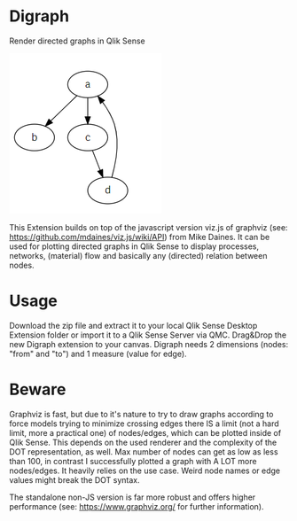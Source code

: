 # Digraph
Render directed graphs in Qlik Sense

![alt text](https://github.com/qlikrockstar/digraph/blob/master/preview.png "Directed Graph")

This Extension builds on top of the javascript version viz.js of graphviz (see: https://github.com/mdaines/viz.js/wiki/API) from Mike Daines. It can be used for plotting directed graphs in Qlik Sense to display processes, networks, (material) flow and basically any (directed) relation between nodes.

# Usage

Download the zip file and extract it to your local Qlik Sense Desktop Extension folder or import it to a Qlik Sense Server via QMC. Drag&Drop the new Digraph extension to your canvas. Digraph needs 2 dimensions (nodes: "from" and "to") and 1 measure (value for edge).

# Beware

Graphviz is fast, but due to it's nature to try to draw graphs according to force models trying to minimize crossing edges there IS a limit (not a hard limit, more a practical one) of nodes/edges, which can be plotted inside of Qlik Sense. This depends on the used renderer and the complexity of the DOT representation, as well. Max number of nodes can get as low as less than 100, in contrast I successfully plotted a graph with A LOT more nodes/edges. It heavily relies on the use case. Weird node names or edge values might break the DOT syntax. 

The standalone non-JS version is far more robust and offers higher performance (see: https://www.graphviz.org/ for further information).
